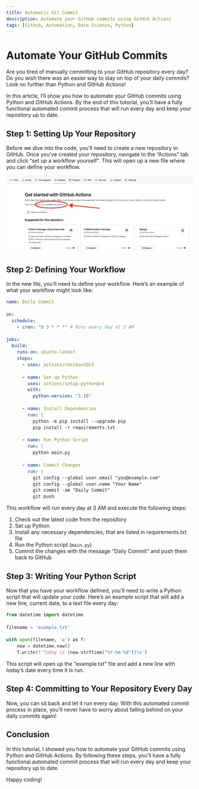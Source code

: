 ```yaml
---
title: Automatic Git Commit
description: Automate your GitHub commits using GitHub Actions
tags: [Github, Automation, Data Science, Python]
---
```


# Automate Your GitHub Commits

Are you tired of manually committing to your GitHub repository every day? Do you wish there was an easier way to stay on top of your daily commits? Look no further than Python and GitHub Actions!

In this article, I’ll show you how to automate your GitHub commits using Python and GitHub Actions. By the end of this tutorial, you’ll have a fully functional automated commit process that will run every day and keep your repository up to date.

## Step 1: Setting Up Your Repository

Before we dive into the code, you’ll need to create a new repository in GitHub. Once you’ve created your repository, navigate to the “Actions” tab and click “set up a workflow yourself”. This will open up a new file where you can define your workflow.

![](img/commit-setup.jpeg)

## Step 2: Defining Your Workflow

In the new file, you’ll need to define your workflow. Here’s an example of what your workflow might look like:

```yaml title="YAML"
name: Daily Commit

on:
  schedule:
    - cron: "0 3 * * *" # Runs every day at 3 AM

jobs:
  build:
    runs-on: ubuntu-latest
    steps:
      - uses: actions/checkout@v3

      - name: Set up Python
        uses: actions/setup-python@v4
        with:
          python-version: "3.10"

      - name: Install Dependencies
        run: |
          python -m pip install --upgrade pip
          pip install -r requirements.txt

      - name: Run Python Script
        run: |
          python main.py

      - name: Commit Changes
        run: |
          git config --global user.email "you@example.com"
          git config --global user.name "Your Name"
          git commit -am "Daily Commit"
          git push
```

This workflow will run every day at 3 AM and execute the following steps:

1. Check out the latest code from the repository
2. Set up Python
3. Install any necessary dependencies, that are listed in requirements.txt file
4. Run the Python script (`main.py`)
5. Commit the changes with the message “Daily Commit” and push them back to GitHub

## Step 3: Writing Your Python Script

Now that you have your workflow defined, you’ll need to write a Python script that will update your code. Here’s an example script that will add a new line, current date, to a text file every day:

```python title="main.py"
from datetime import datetime

filename = 'example.txt'

with open(filename, 'a') as f:
    now = datetime.now()
    f.write(f'Today is {now.strftime("%Y-%m-%d")}\n')
```

This script will open up the “example.txt” file and add a new line with today’s date every time it is run.

## Step 4: Committing to Your Repository Every Day

Now, you can sit back and let it run every day. With this automated commit process in place, you’ll never have to worry about falling behind on your daily commits again!

## Conclusion

In this tutorial, I showed you how to automate your GitHub commits using Python and GitHub Actions. By following these steps, you’ll have a fully functional automated commit process that will run every day and keep your repository up to date.

Happy coding!
